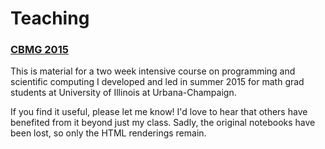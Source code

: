 # Teaching

### [CBMG 2015](cbmg-2015/index.html)

This is material for a two week intensive course on programming and scientific computing I developed
and led in summer 2015 for math grad students at University of Illinois at Urbana-Champaign.

If you find it useful, please let me know! I'd love to hear that others have benefited from it beyond
just my class. Sadly, the original notebooks have been lost, so only the HTML renderings remain.

